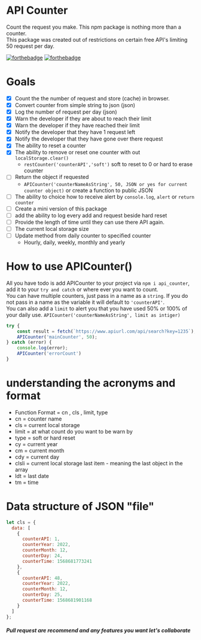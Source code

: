 # API Counter
Count the request you make. This npm package is nothing more than a counter.  
This package was created out of restrictions on certain free API's limiting 50 request per day.   

[![forthebadge](https://forthebadge.com/images/badges/made-with-javascript.svg)](https://forthebadge.com) [![forthebadge](https://forthebadge.com/images/badges/built-with-love.svg)](https://forthebadge.com)  

# Goals
- [x] Count the the number of request and store (cache) in browser.
- [x] Convert counter from simple string to json (json)
- [x] Log the number of request per day (json)
- [x] Warn the developer if they are about to reach their limit
- [x] Warn the developer if they have reached their limit
- [x] Notify the developer that they have 1 request left
- [x] Notify the developer that they have gone over there request
- [x] The ability to reset a counter
- [x] The ability to remove or reset one counter with out ```localStorage.clear()```
    * ```restCounter('counterAPI','soft')``` soft to reset to 0 or hard to erase counter
- [ ] Return the object if requested
    - ```APICounter('counterNameAsString', 50, JSON or yes for current counter object)``` or create a function to public JSON
- [ ] The ability to choice how to receive alert by ```console.log```, ```alert``` or ```return counter```
- [ ] Create a mini version of this package
- [ ] add the ability to log every add and request beside hard reset
- [ ] Provide the length of time until they can use there API again.
- [ ] The current local storage size
- [ ] Update method from daily counter to specified counter 
    - Hourly, daily, weekly, monthly and yearly

# How to use APICounter()
All you have todo is add APICounter to your project via ```npm i api_counter```, add it to your ```try and catch``` or where ever you want to count.  
You can have multiple counters, just pass in a name as a ```string```. If you do not pass in a name as the variable it will default to ```'counterAPI'```.  
You can also add a ```limit``` to alert you that you have used 50% or 100% of your daily use. ```APICounter('counterNameAsString', limit as intiger)``` 
```javascript
try {
    const result = fetch(`https://www.apiurl.com/api/search?key=1235`);
    APICounter('mainCounter', 50);
} catch (error) {
    console.log(error);
    APICounter('errorCount')
}
```

# understanding the acronyms and format
* Function Format = cn , cls , limit, type
* cn = counter name
* cls = current local storage
* limit = at what count do you want to be warn by
* type = soft or hard reset
* cy = current year
* cm = current month
* cdy = current day
* clsli = current local storage last item - meaning the last object in the array
* ldt = last date
* tm = time

# Data structure of JSON "file"
```javascript
let cls = {
  data: [
    {
      counterAPI: 1,
      counterYear: 2022,
      counterMonth: 12,
      counterDay: 24,
      counterTime: 1568681773241
    },
    {
      counterAPI: 48,
      counterYear: 2022,
      counterMonth: 12,
      counterDay: 25,
      counterTime: 1568681901168
    }
  ]
};
```

##### Pull request are recommend and any features you want let's collaborate
